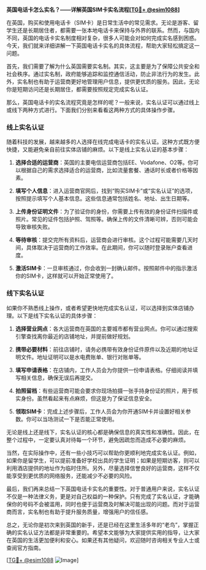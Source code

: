 **英国电话卡怎么实名？——详解英国SIM卡实名流程[[TG💪+ @esim1088](https://t.me/s/esim1088)]**

在英国，购买和使用电话卡（SIM卡）是日常生活中的常见需求。无论是游客、留学生还是长期居住者，都需要一张本地电话卡来保持与外界的联系。然而，与国内不同，英国的电话卡实名制度相对复杂，很多人可能会对如何完成实名感到困惑。今天，我们就来详细讲解一下英国电话卡实名的具体流程，帮助大家轻松搞定这一问题。

首先，我们需要了解为什么英国需要实名制。其实，这主要是为了保障公共安全和社会秩序。通过实名制，政府能够追踪和监控通信活动，防止非法行为的发生。此外，实名制也有助于运营商更好地管理用户信息，提供更优质的服务。因此，无论你是短期访问还是长期居住，都需要按照规定完成实名认证。

那么，英国电话卡的实名流程究竟是怎样的呢？一般来说，实名认证可以通过线上或线下两种方式进行。下面我们分别来看看这两种方式的具体操作步骤。

### 线上实名认证

随着科技的发展，越来越多的人选择在线完成电话卡的实名认证。这种方式既方便快捷，又能避免亲自前往实体店铺的麻烦。以下是线上实名认证的基本步骤：

1. **选择合适的运营商**：英国的主要电信运营商包括EE、Vodafone、O2等。你可以根据自己的需求选择适合的运营商，比如流量套餐、通话时长或者价格等因素。

2. **填写个人信息**：进入运营商官网后，找到“购买SIM卡”或“实名认证”的选项，按照提示填写个人基本信息。这些信息通常包括姓名、地址、出生日期等。

3. **上传身份证明文件**：为了验证你的身份，你需要上传有效的身份证件扫描件或照片。常见的证件包括护照、驾照等。确保上传的文件清晰可辨，否则可能会导致审核失败。

4. **等待审核**：提交完所有资料后，运营商会进行审核。这个过程可能需要几天时间，具体取决于运营商的工作效率。在此期间，你可以随时登录账户查看进度。

5. **激活SIM卡**：一旦审核通过，你会收到一封确认邮件。按照邮件中的指示激活你的SIM卡，这样就可以开始正常使用了。

### 线下实名认证

如果你不熟悉线上操作，或者希望更快地完成实名认证，可以选择到实体店铺办理。以下是线下实名认证的具体步骤：

1. **选择营业网点**：各大运营商在英国的主要城市都有营业网点。你可以通过搜索引擎查找离你最近的店铺地址，并提前做好规划。

2. **携带必要材料**：前往店铺时，请务必携带有效身份证件原件以及近期的地址证明文件。地址证明可以是水电费账单、银行对账单等。

3. **填写申请表格**：在店铺内，工作人员会为你提供一份申请表格。仔细阅读并填写相关信息，确保无误后再提交。

4. **拍照留档**：有些运营商可能会要求你现场拍摄一张手持身份证的照片，用于核实身份。虽然看起来有点麻烦，但这是为了保证信息安全。

5. **领取SIM卡**：完成上述步骤后，工作人员会为你开通SIM卡并设置好相关参数。你可以当场测试一下是否能正常使用。

无论是线上还是线下，实名认证的核心都是确保信息的真实性和准确性。因此，在整个过程中，一定要认真对待每一个环节，避免因疏忽而造成不必要的麻烦。

当然，在实际操作中，还有一些小技巧可以帮助你更顺利地完成实名认证。例如，如果你是留学生，可以提前准备好学校出具的学生证明；如果是短期访客，则可以利用酒店提供的地址作为临时住所。另外，尽量选择信誉良好的运营商，这样不仅能享受到更优质的网络服务，还能减少不必要的风险。

最后，我们再来总结一下英国电话卡实名的重要性。对于普通用户来说，实名认证不仅是一种法律义务，更是对自己权益的一种保护。只有完成了实名认证，才能确保你的号码不会被滥用，同时也便于运营商及时解决可能出现的问题。而对于运营商而言，实名制也有助于提升服务质量，增强用户的信任感。

总之，无论你是初次来到英国的新手，还是已经在这里生活多年的“老鸟”，掌握正确的实名认证方法都是非常重要的。希望本文能够为大家提供实用的指导，让大家在英国的生活更加便利和安心。如果还有其他疑问，欢迎随时咨询相关专业人士或查阅官方指南。

[[TG💪+ @esim1088](https://t.me/s/esim1088) ![Image](https://i.postimg.cc/4NQfJmqS/Snipaste-2025-05-13-00-14-12.png)]